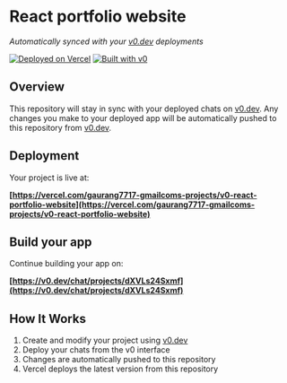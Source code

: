 # React portfolio website

*Automatically synced with your [v0.dev](https://v0.dev) deployments*

[![Deployed on Vercel](https://img.shields.io/badge/Deployed%20on-Vercel-black?style=for-the-badge&logo=vercel)](https://vercel.com/gaurang7717-gmailcoms-projects/v0-react-portfolio-website)
[![Built with v0](https://img.shields.io/badge/Built%20with-v0.dev-black?style=for-the-badge)](https://v0.dev/chat/projects/dXVLs24Sxmf)

## Overview

This repository will stay in sync with your deployed chats on [v0.dev](https://v0.dev).
Any changes you make to your deployed app will be automatically pushed to this repository from [v0.dev](https://v0.dev).

## Deployment

Your project is live at:

**[https://vercel.com/gaurang7717-gmailcoms-projects/v0-react-portfolio-website](https://vercel.com/gaurang7717-gmailcoms-projects/v0-react-portfolio-website)**

## Build your app

Continue building your app on:

**[https://v0.dev/chat/projects/dXVLs24Sxmf](https://v0.dev/chat/projects/dXVLs24Sxmf)**

## How It Works

1. Create and modify your project using [v0.dev](https://v0.dev)
2. Deploy your chats from the v0 interface
3. Changes are automatically pushed to this repository
4. Vercel deploys the latest version from this repository